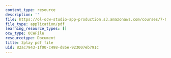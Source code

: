```yaml
---
content_type: resource
description: ''
file: https://ol-ocw-studio-app-production.s3.amazonaws.com/courses/7-01sc-fundamentals-of-biology-fall-2011/82ac79431f00c498d85e923007eb791c_sAD1Xr3-rmI.pdf
file_type: application/pdf
learning_resource_types: []
ocw_type: OCWFile
resourcetype: Document
title: 3play pdf file
uid: 82ac7943-1f00-c498-d85e-923007eb791c
---
```

